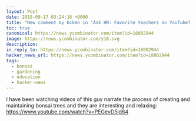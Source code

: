 ```yaml
---
layout: Post
date: 2018-09-17 03:24:16 +0000
title: "New comment by bckmn in 'Ask HN: Favorite teachers on YouTube?'"
toc: true
canonical: https://news.ycombinator.com/item?id=18002944
image: https://news.ycombinator.com/y18.svg
description: 
in_reply_to: https://news.ycombinator.com/item?id=18002944
hacker_news_url: https://news.ycombinator.com/item?id=18002944
tags:
  - bonsai
  - gardening
  - education
  - hacker-news
---
```



<p>I have been watching videos of this guy narrate the process of creating and maintaining bonsai trees and they are interesting and relaxing: <a href="https://www.youtube.com/watch?v=PEGevD5jd64" rel="nofollow">https://www.youtube.com/watch?v=PEGevD5jd64</a></p>
